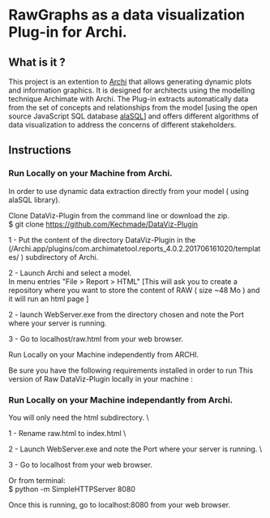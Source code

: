 # RawGraphs as a data visualization Plug-in for Archi.
## What is it ? 
This project is an extention to [Archi](https://github.com/archimatetool/archi) that allows generating dynamic plots and information graphics. It is designed for architects using the modelling technique Archimate with Archi. The Plug-in extracts automatically data from the set of concepts and relationships from the model [using the open source JavaScript SQL database [alaSQL](http://alasql.org/)] and offers different algorithms of data visualization to address the concerns of different stakeholders.

## Instructions

### Run Locally on your Machine from Archi.

In order to use dynamic data extraction directly from your model ( using alaSQL library).

Clone DataViz-Plugin from the command line or download the zip. \
$ git clone https://github.com/Kechmade/DataViz-Plugin

1 -  Put the content of the directory DataViz-Plugin in the (/Archi.app/plugins/com.archimatetool.reports_4.0.2.201706161020/templates/ ) subdirectory of Archi.


2 - Launch Archi and select a model.\
In menu entries "File > Report > HTML" [This will ask you to create a repository where you want to store the content of RAW ( size ~48 Mo ) and it  will run an html page ]


2 - launch WebServer.exe from the directory chosen and note the Port where your server is running. 

3 - Go to localhost/raw.html from your web browser. 


Run Locally on your Machine independently from ARCHI.

Be sure you have the following requirements installed in order to run This version of Raw DataViz-Plugin locally in your machine :

### Run Locally on your Machine independantly from Archi.

You will only need the html subdirectory. \

1 - Rename raw.html to index.html \

2 - Launch WebServer.exe and note the Port where your server is running. \

3 - Go to localhost from your web browser. 

Or from terminal: \
$ python -m SimpleHTTPServer 8080

Once this is running, go to localhost:8080  from your web browser. 

